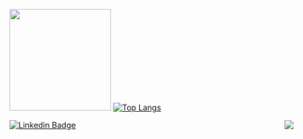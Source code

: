 <img height="180em" src="https://github-readme-stats.vercel.app/api?username=aminsoheyli&show_icons=true&hide_border=true&&count_private=true&include_all_commits=true" /> [![Top Langs](https://github-readme-stats.vercel.app/api/top-langs/?username=aminsoheyli&layout=compact&hide_border=true)](https://github.com/anuraghazra/github-readme-stats)

[![Linkedin Badge](https://img.shields.io/badge/-LinkedIn-0e76a8?style=flat-square&logo=Linkedin&logoColor=white)](https://www.linkedin.com/in/aminsoheyli/)
<img src="https://komarev.com/ghpvc/?username=aminsoheyli&color=blue&style=flat-square" align="right" />
